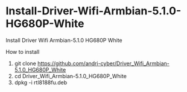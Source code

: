 # Install-Driver-Wifi-Armbian-5.1.0-HG680P-White

Install Driver Wifi Armbian-5.1.0 HG680P White

How to install

1. git clone https://github.com/andri-cyber/Driver_Wifi_Armbian-5.1.0_HG680P_White
2. cd Driver_Wifi_Armbian-5.1.0_HG680P_White
3. dpkg -i rtl8188fu.deb
